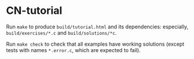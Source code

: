 # CN-tutorial

Run `make` to produce `build/tutorial.html` and its dependencies: especially, `build/exercises/*.c` and `build/solutions/*c`.

Run `make check` to check that all examples have working solutions (except tests with names `*.error.c`, which are expected to fail).
